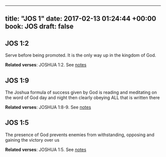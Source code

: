 
---
title: "JOS 1"
date: 2017-02-13 01:24:44 +00:00
book: JOS
draft: false
---

## JOS 1:2

Serve before being promoted. It is the only way up in the kingdom of God.

**Related verses**: JOSHUA 1:2. See [notes](https://my.bible.com/notes/2569372619225424081)


## JOS 1:9

The Joshua formula of success given by God is reading and meditating on the word of God day and night then clearly obeying ALL that is written there

**Related verses**: JOSHUA 1:8-9. See [notes](https://my.bible.com/notes/2568950959619957212)


## JOS 1:5

The presence of God prevents enemies from withstanding, opposing and gaining the victory over us

**Related verses**: JOSHUA 1:5. See [notes](https://my.bible.com/notes/2568949254316614101)

